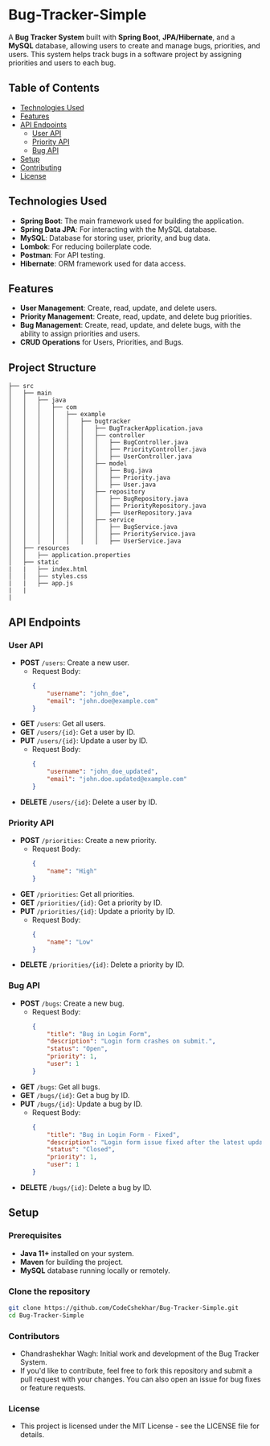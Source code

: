 # Bug-Tracker-Simple

A **Bug Tracker System** built with **Spring Boot**, **JPA/Hibernate**, and a **MySQL** database, allowing users to create and manage bugs, priorities, and users. This system helps track bugs in a software project by assigning priorities and users to each bug.

## Table of Contents
- [Technologies Used](#technologies-used)
- [Features](#features)
- [API Endpoints](#api-endpoints)
  - [User API](#user-api)
  - [Priority API](#priority-api)
  - [Bug API](#bug-api)
- [Setup](#setup)
- [Contributing](#contributing)
- [License](#license)

## Technologies Used
- **Spring Boot**: The main framework used for building the application.
- **Spring Data JPA**: For interacting with the MySQL database.
- **MySQL**: Database for storing user, priority, and bug data.
- **Lombok**: For reducing boilerplate code.
- **Postman**: For API testing.
- **Hibernate**: ORM framework used for data access.

## Features
- **User Management**: Create, read, update, and delete users.
- **Priority Management**: Create, read, update, and delete bug priorities.
- **Bug Management**: Create, read, update, and delete bugs, with the ability to assign priorities and users.
- **CRUD Operations** for Users, Priorities, and Bugs.

## Project Structure
```plaintext
├── src
│   ├── main
│   │   ├── java
│   │   │   ├── com
│   │   │   │   ├── example
│   │   │   │   │   ├── bugtracker
│   │   │   │   │   │   ├── BugTrackerApplication.java
│   │   │   │   │   │   ├── controller
│   │   │   │   │   │   │   ├── BugController.java
│   │   │   │   │   │   │   ├── PriorityController.java
│   │   │   │   │   │   │   ├── UserController.java
│   │   │   │   │   │   ├── model
│   │   │   │   │   │   │   ├── Bug.java
│   │   │   │   │   │   │   ├── Priority.java
│   │   │   │   │   │   │   ├── User.java
│   │   │   │   │   │   ├── repository
│   │   │   │   │   │   │   ├── BugRepository.java
│   │   │   │   │   │   │   ├── PriorityRepository.java
│   │   │   │   │   │   │   ├── UserRepository.java
│   │   │   │   │   │   ├── service
│   │   │   │   │   │   │   ├── BugService.java
│   │   │   │   │   │   │   ├── PriorityService.java
│   │   │   │   │   │   │   ├── UserService.java
│   ├── resources
│   │   ├── application.properties
│   ├── static
|   |   ├── index.html
│   │   ├── styles.css
|   |   ├── app.js
|   |
|
```


## API Endpoints

### User API
- **POST** `/users`: Create a new user.
    - Request Body:
      ```json
      {
          "username": "john_doe",
          "email": "john.doe@example.com"
      }
      ```
- **GET** `/users`: Get all users.
- **GET** `/users/{id}`: Get a user by ID.
- **PUT** `/users/{id}`: Update a user by ID.
    - Request Body:
      ```json
      {
          "username": "john_doe_updated",
          "email": "john.doe.updated@example.com"
      }
      ```
- **DELETE** `/users/{id}`: Delete a user by ID.

### Priority API
- **POST** `/priorities`: Create a new priority.
    - Request Body:
      ```json
      {
          "name": "High"
      }
      ```
- **GET** `/priorities`: Get all priorities.
- **GET** `/priorities/{id}`: Get a priority by ID.
- **PUT** `/priorities/{id}`: Update a priority by ID.
    - Request Body:
      ```json
      {
          "name": "Low"
      }
      ```
- **DELETE** `/priorities/{id}`: Delete a priority by ID.

### Bug API
- **POST** `/bugs`: Create a new bug.
    - Request Body:
      ```json
      {
          "title": "Bug in Login Form",
          "description": "Login form crashes on submit.",
          "status": "Open",
          "priority": 1,
          "user": 1
      }
      ```
- **GET** `/bugs`: Get all bugs.
- **GET** `/bugs/{id}`: Get a bug by ID.
- **PUT** `/bugs/{id}`: Update a bug by ID.
    - Request Body:
      ```json
      {
          "title": "Bug in Login Form - Fixed",
          "description": "Login form issue fixed after the latest update.",
          "status": "Closed",
          "priority": 1,
          "user": 1
      }
      ```
- **DELETE** `/bugs/{id}`: Delete a bug by ID.

## Setup

### Prerequisites
- **Java 11+** installed on your system.
- **Maven** for building the project.
- **MySQL** database running locally or remotely.

### Clone the repository
```bash
git clone https://github.com/CodeCshekhar/Bug-Tracker-Simple.git
cd Bug-Tracker-Simple
```
### Contributors
- Chandrashekhar Wagh: Initial work and development of the Bug Tracker System.
- If you'd like to contribute, feel free to fork this repository and submit a pull request with your changes. You can also open an issue for bug fixes or feature requests.

### License
- This project is licensed under the MIT License - see the LICENSE file for details.
